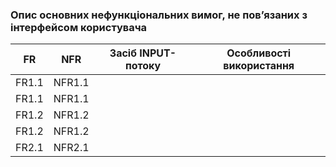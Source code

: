 ### Опис основних нефункціональних вимог, не пов’язаних з інтерфейсом користувача

FR    |	NFR	    | Засіб INPUT-потоку |	Особливості використання
---   | ---     |       ---          |          ---  
FR1.1	| NFR1.1	|   | 
FR1.1	| NFR1.1	|   | 
FR1.2	| NFR1.2	|   | 
FR1.2	| NFR1.2	|   | 
FR2.1	| NFR2.1	| 	| 
